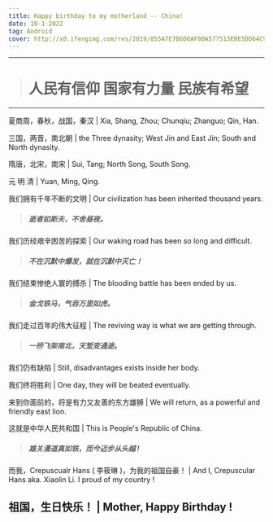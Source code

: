 ```yaml
---
title: Happy birthday to my motherland -- China!
date: 10-1-2022
tag: Android
cover: http://x0.ifengimg.com/res/2019/855A7E7B6D0AF80A577513EBE5DD64C969FFE6A9_size269_w600_h338.jpeg
---
```


---

> # 人民有信仰 国家有力量 民族有希望

---

夏商周，春秋，战国，秦汉 | Xia, Shang, Zhou; Chunqiu; Zhanguo; Qin, Han.

三国，两晋，南北朝 |  the Three dynasity; West Jin and East Jin; South and North dynasity.

隋唐，北宋，南宋 | Sui, Tang; North Song, South Song.

元 明 清 | Yuan, Ming, Qing.

我们拥有千年不断的文明 | Our civilization has been inherited thousand years.

> ##### 逝者如斯夫，不舍昼夜。

我们历经艰辛困苦的探索 | Our waking road has been so long and difficult.

> ##### 不在沉默中爆发，就在沉默中灭亡！

我们结束惨绝人寰的搏杀 | The blooding battle has been ended by us.

> ##### 金戈铁马，气吞万里如虎。

我们走过百年的伟大征程 | The reviving way is what we are getting through.

> ##### 一桥飞架南北，天堑变通途。

我们仍有缺陷 | Still, disadvantages exists inside her body.

我们终将胜利 | One day, they will be beated eventually.

来到你面前的，将是有力又友善的东方雄狮 | We will return, as a powerful and friendly east lion.

这就是中华人民共和国 | This is People's Republic of China.

> ##### 雄关漫道真如铁，而今迈步从头越 !

而我，Crepuscualr Hans ( 李筱琳 )，为我的祖国自豪！ | And I, Crepuscular Hans aka. Xiaolin Li. I proud of my country !

## 祖国，生日快乐！ | Mother, Happy Birthday !